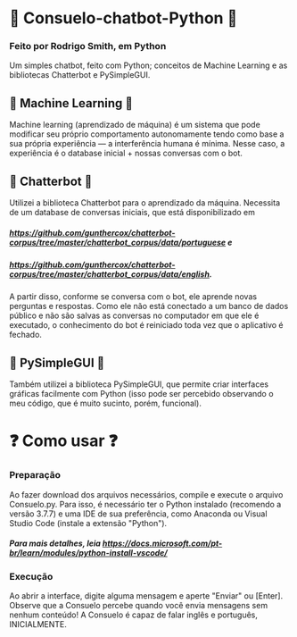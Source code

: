 # 👩 Consuelo-chatbot-Python 👩
### Feito por Rodrigo Smith, em Python

Um simples chatbot, feito com Python; conceitos de Machine Learning e as bibliotecas Chatterbot e PySimpleGUI. 

## 📓 Machine Learning 📓
Machine learning (aprendizado de máquina) é um sistema que pode modificar seu próprio comportamento autonomamente tendo como base a sua própria experiência — a interferência humana é mínima. Nesse caso, a experiência é o database inicial + nossas conversas com o bot.

## 💬 Chatterbot 💬
Utilizei a biblioteca Chatterbot para o aprendizado da máquina. Necessita de um database de conversas iniciais,
que está disponibilizado em

##### https://github.com/gunthercox/chatterbot-corpus/tree/master/chatterbot_corpus/data/portuguese e
##### https://github.com/gunthercox/chatterbot-corpus/tree/master/chatterbot_corpus/data/english. 

A partir disso, conforme se conversa com o bot, ele aprende novas perguntas e respostas. 
Como ele não está conectado a um banco de dados público e não são salvas as conversas no computador em que ele é executado,
o conhecimento do bot é reiniciado toda vez que o aplicativo é fechado.

## 🎨 PySimpleGUI 🎨
Também utilizei a biblioteca PySimpleGUI, que permite criar interfaces gráficas facilmente com Python (isso pode ser percebido observando o meu código, que é muito sucinto, porém, funcional).

# ❓ Como usar ❓

### Preparação
Ao fazer download dos arquivos necessários, compile e execute o arquivo Consuelo.py. Para isso, é necessário ter o Python instalado (recomendo a versão 3.7.7) e uma IDE de sua preferência, como Anaconda ou Visual Studio Code (instale a extensão "Python").
##### Para mais detalhes, leia https://docs.microsoft.com/pt-br/learn/modules/python-install-vscode/

### Execução
Ao abrir a interface, digite alguma mensagem e aperte "Enviar" ou [Enter]. Observe que a Consuelo percebe quando você envia mensagens sem nenhum conteúdo! A Consuelo é capaz de falar inglês e português, INICIALMENTE.
